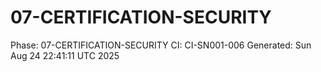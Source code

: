 # 07-CERTIFICATION-SECURITY
Phase: 07-CERTIFICATION-SECURITY
CI: CI-SN001-006
Generated: Sun Aug 24 22:41:11 UTC 2025
